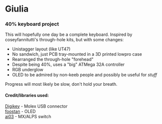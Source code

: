 # Giulia
### 40% keyboard project

This will hopefully one day be a complete keyboard.
Inspired by coseyfannitutti's through-hole kits, but with some changes:
- Unistagger layout (like UT47)
- No sandwich, just PCB tray-mounted in a 3D printed lowpro case
- Rearranged the through-hole "forehead"
- Despite being 40%, uses a "big" ATMega 32A controller
- RGB underglow
- OLED to be admired by non-keeb people and possibly be useful for _stuff_

Progress will most likely be slow, don't hold your breath.

#### Credit/libraries used:
[Digikey](https://github.com/Digi-Key/digikey-kicad-library) - Molex USB connector  
[foostan](https://github.com/foostan/kbd) - OLED  
[ai03](https://github.com/ai03-2725/MX_Alps_Hybrid) - MX/ALPS switch  
